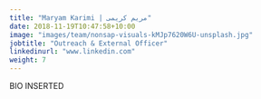 ```yaml
---
title: "Maryam Karimi | مریم کریمی"
date: 2018-11-19T10:47:58+10:00
image: "images/team/nonsap-visuals-kMJp7620W6U-unsplash.jpg"
jobtitle: "Outreach & External Officer"
linkedinurl: "www.linkedin.com"
weight: 7
---
```


BIO INSERTED
